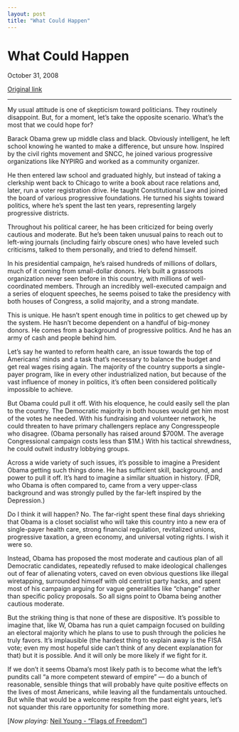 ```yaml
---
layout: post
title: "What Could Happen"
---
```

What Could Happen
=================

October 31, 2008

[Original link](http://www.aaronsw.com/weblog/whatcouldhappen)

* * * * *

My usual attitude is one of skepticism toward politicians. They
routinely disappoint. But, for a moment, let’s take the opposite
scenario. What’s the most that we could hope for?

Barack Obama grew up middle class and black. Obviously intelligent, he
left school knowing he wanted to make a difference, but unsure how.
Inspired by the civil rights movement and SNCC, he joined various
progressive organizations like NYPIRG and worked as a community
organizer.

He then entered law school and graduated highly, but instead of taking a
clerkship went back to Chicago to write a book about race relations and,
later, run a voter registration drive. He taught Constitutional Law and
joined the board of various progressive foundations. He turned his
sights toward politics, where he’s spent the last ten years,
representing largely progressive districts.

Throughout his political career, he has been criticized for being overly
cautious and moderate. But he’s been taken unusual pains to reach out to
left-wing journals (including fairly obscure ones) who have leveled such
criticisms, talked to them personally, and tried to defend himself.

In his presidential campaign, he’s raised hundreds of millions of
dollars, much of it coming from small-dollar donors. He’s built a
grassroots organization never seen before in this country, with millions
of well-coordinated members. Through an incredibly well-executed
campaign and a series of eloquent speeches, he seems poised to take the
presidency with both houses of Congress, a solid majority, and a strong
mandate.

This is unique. He hasn’t spent enough time in politics to get chewed up
by the system. He hasn’t become dependent on a handful of big-money
donors. He comes from a background of progressive politics. And he has
an army of cash and people behind him.

Let’s say he wanted to reform health care, an issue towards the top of
Americans’ minds and a task that’s necessary to balance the budget and
get real wages rising again. The majority of the country supports a
single-payer program, like in every other industrialized nation, but
because of the vast influence of money in politics, it’s often been
considered politically impossible to achieve.

But Obama could pull it off. With his eloquence, he could easily sell
the plan to the country. The Democratic majority in both houses would
get him most of the votes he needed. With his fundraising and volunteer
network, he could threaten to have primary challengers replace any
Congresspeople who disagree. (Obama personally has raised around \$700M.
The average Congressional campaign costs less than \$1M.) With his
tactical shrewdness, he could outwit industry lobbying groups.

Across a wide variety of such issues, it’s possible to imagine a
President Obama getting such things done. He has sufficient skill,
background, and power to pull it off. It’s hard to imagine a similar
situation in history. (FDR, who Obama is often compared to, came from a
very upper-class background and was strongly pulled by the far-left
inspired by the Depression.)

Do I think it will happen? No. The far-right spent these final days
shrieking that Obama is a closet socialist who will take this country
into a new era of single-payer health care, strong financial regulation,
revitalized unions, progressive taxation, a green economy, and universal
voting rights. I wish it were so.

Instead, Obama has proposed the most moderate and cautious plan of all
Democratic candidates, repeatedly refused to make ideological challenges
out of fear of alienating voters, caved on even obvious questions like
illegal wiretapping, surrounded himself with old centrist party hacks,
and spent most of his campaign arguing for vague generalities like
“change” rather than specific policy proposals. So all signs point to
Obama being another cautious moderate.

But the striking thing is that none of these are dispositive. It’s
possible to imagine that, like W, Obama has run a quiet campaign focused
on building an electoral majority which he plans to use to push through
the policies he truly favors. It’s implausible (the hardest thing to
explain away is the FISA vote; even my most hopeful side can’t think of
any decent explanation for that) but it is possible. And it will only be
more likely if we fight for it.

If we don’t it seems Obama’s most likely path is to become what the
left’s pundits call “a more competent steward of empire” — do a bunch of
reasonable, sensible things that will probably have quite positive
effects on the lives of most Americans, while leaving all the
fundamentals untouched. But while that would be a welcome respite from
the past eight years, let’s not squander this rare opportunity for
something more.

[*Now playing:* [Neil Young - “Flags of
Freedom”](http://www.youtube.com/watch?v=h2EDi-QZ4Es)]
